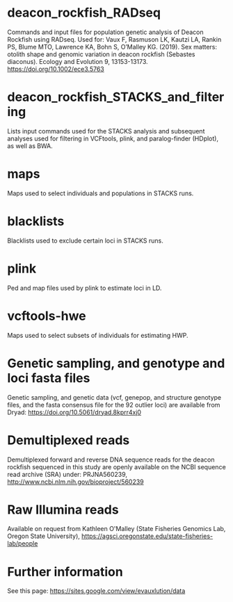 # deacon_rockfish_RADseq
Commands and input files for population genetic analysis of Deacon Rockfish using RADseq. Used for: Vaux F, Rasmuson LK, Kautzi LA, Rankin PS, Blume MTO, Lawrence KA, Bohn S, O’Malley KG. (2019). Sex matters: otolith shape and genomic variation in deacon rockfish (Sebastes diaconus). Ecology and Evolution 9, 13153-13173. https://doi.org/10.1002/ece3.5763

# deacon_rockfish_STACKS_and_filtering
Lists input commands used for the STACKS analysis and subsequent analyses used for filtering in VCFtools, plink, and paralog-finder (HDplot), as well as BWA.

# maps
Maps used to select individuals and populations in STACKS runs.

# blacklists
Blacklists used to exclude certain loci in STACKS runs.

# plink
Ped and map files used by plink to estimate loci in LD.

# vcftools-hwe
Maps used to select subsets of individuals for estimating HWP.

# Genetic sampling, and genotype and loci fasta files
Genetic sampling, and genetic data (vcf, genepop, and structure genotype files, and the fasta consensus file for the 92 outlier loci) are available from Dryad: https://doi.org/10.5061/dryad.8kprr4xj0

# Demultiplexed reads
Demultiplexed forward and reverse DNA sequence reads for the deacon rockfish sequenced in this study are openly available on the NCBI sequence read archive (SRA) under: PRJNA560239, http://www.ncbi.nlm.nih.gov/bioproject/560239

# Raw Illumina reads
Available on request from Kathleen O'Malley (State Fisheries Genomics Lab, Oregon State University), https://agsci.oregonstate.edu/state-fisheries-lab/people

# Further information
See this page: https://sites.google.com/view/evauxlution/data
